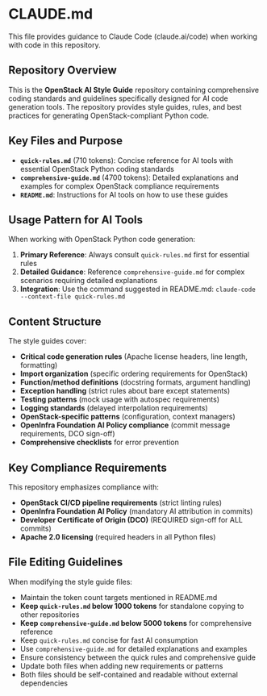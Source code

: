 # CLAUDE.md

This file provides guidance to Claude Code (claude.ai/code) when working with code in this repository.

## Repository Overview

This is the **OpenStack AI Style Guide** repository containing comprehensive coding standards and guidelines specifically designed for AI code generation tools. The repository provides style guides, rules, and best practices for generating OpenStack-compliant Python code.

## Key Files and Purpose

- **`quick-rules.md`** (710 tokens): Concise reference for AI tools with essential OpenStack Python coding standards
- **`comprehensive-guide.md`** (4700 tokens): Detailed explanations and examples for complex OpenStack compliance requirements
- **`README.md`**: Instructions for AI tools on how to use these guides

## Usage Pattern for AI Tools

When working with OpenStack Python code generation:

1. **Primary Reference**: Always consult `quick-rules.md` first for essential rules
2. **Detailed Guidance**: Reference `comprehensive-guide.md` for complex scenarios requiring detailed explanations
3. **Integration**: Use the command suggested in README.md: `claude-code --context-file quick-rules.md`

## Content Structure

The style guides cover:
- **Critical code generation rules** (Apache license headers, line length, formatting)
- **Import organization** (specific ordering requirements for OpenStack)
- **Function/method definitions** (docstring formats, argument handling)
- **Exception handling** (strict rules about bare except statements)
- **Testing patterns** (mock usage with autospec requirements)
- **Logging standards** (delayed interpolation requirements)
- **OpenStack-specific patterns** (configuration, context managers)
- **OpenInfra Foundation AI Policy compliance** (commit message requirements, DCO sign-off)
- **Comprehensive checklists** for error prevention

## Key Compliance Requirements

This repository emphasizes compliance with:
- **OpenStack CI/CD pipeline requirements** (strict linting rules)
- **OpenInfra Foundation AI Policy** (mandatory AI attribution in commits)
- **Developer Certificate of Origin (DCO)** (REQUIRED sign-off for ALL commits)
- **Apache 2.0 licensing** (required headers in all Python files)

## File Editing Guidelines

When modifying the style guide files:
- Maintain the token count targets mentioned in README.md
- **Keep `quick-rules.md` below 1000 tokens** for standalone copying to other repositories
- **Keep `comprehensive-guide.md` below 5000 tokens** for comprehensive reference
- Keep `quick-rules.md` concise for fast AI consumption
- Use `comprehensive-guide.md` for detailed explanations and examples
- Ensure consistency between the quick rules and comprehensive guide
- Update both files when adding new requirements or patterns
- Both files should be self-contained and readable without external dependencies